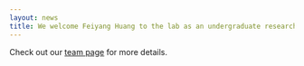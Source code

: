 ```yaml
---
layout: news
title: We welcome Feiyang Huang to the lab as an undergraduate research intern. Welcome Feiyang!
---
```


Check out our <a href="/team">team page</a> for more details.
